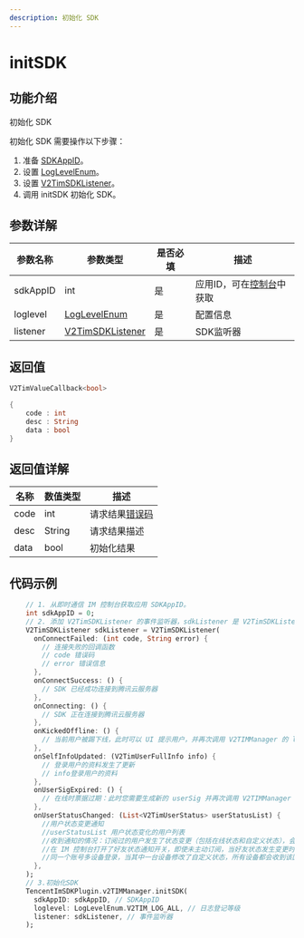 ```yaml
---
description: 初始化 SDK
---
```


# initSDK

## 功能介绍

初始化 SDK

初始化 SDK 需要操作以下步骤：

1. 准备 [SDKAppID](https://cloud.tencent.com/login)。
2. 设置 [LogLevelEnum](../enums/loglevelenum.md)。
3. 设置 [V2TimSDKListener](../guan-jian-lei/listener/v2timsdklistener.md)。
4. 调用 initSDK 初始化 SDK。

## 参数详解

| 参数名称     | 参数类型                                                              | 是否必填 | 描述                                                    |
| -------- | ----------------------------------------------------------------- | ---- | ----------------------------------------------------- |
| sdkAppID | int                                                               | 是    | 应用ID，可在[控制台](https://console.cloud.tencent.com/im)中获取 |
| loglevel | [LogLevelEnum](../enums/loglevelenum.md)                          | 是    | 配置信息                                                  |
| listener | [V2TimSDKListener](../guan-jian-lei/listener/v2timsdklistener.md) | 是    | SDK监听器                                                |

## 返回值

```dart
V2TimValueCallback<bool>

{
    code : int
    desc : String
    data : bool
}
```

## 返回值详解

| 名称   | 数值类型   | 描述                                                             |
| ---- | ------ | -------------------------------------------------------------- |
| code | int    | 请求结果[错误码](https://cloud.tencent.com/document/product/269/1671) |
| desc | String | 请求结果描述                                                         |
| data | bool   | 初始化结果                                                          |

## 代码示例  &#x20;

```dart
    // 1. 从即时通信 IM 控制台获取应用 SDKAppID。
    int sdkAppID = 0;
    // 2. 添加 V2TimSDKListener 的事件监听器，sdkListener 是 V2TimSDKListener 的实现类
    V2TimSDKListener sdkListener = V2TimSDKListener(
      onConnectFailed: (int code, String error) {
        // 连接失败的回调函数
        // code 错误码
        // error 错误信息
      },
      onConnectSuccess: () {
        // SDK 已经成功连接到腾讯云服务器
      },
      onConnecting: () {
        // SDK 正在连接到腾讯云服务器
      },
      onKickedOffline: () {
        // 当前用户被踢下线，此时可以 UI 提示用户，并再次调用 V2TIMManager 的 login() 函数重新登录。
      },
      onSelfInfoUpdated: (V2TimUserFullInfo info) {
        // 登录用户的资料发生了更新
        // info登录用户的资料
      },
      onUserSigExpired: () {
        // 在线时票据过期：此时您需要生成新的 userSig 并再次调用 V2TIMManager 的 login() 函数重新登录。
      },
      onUserStatusChanged: (List<V2TimUserStatus> userStatusList) {
        //用户状态变更通知
        //userStatusList 用户状态变化的用户列表
        //收到通知的情况：订阅过的用户发生了状态变更（包括在线状态和自定义状态），会触发该回调
        //在 IM 控制台打开了好友状态通知开关，即使未主动订阅，当好友状态发生变更时，也会触发该回调
        //同一个账号多设备登录，当其中一台设备修改了自定义状态，所有设备都会收到该回调
      },
    );
    // 3.初始化SDK
    TencentImSDKPlugin.v2TIMManager.initSDK(
      sdkAppID: sdkAppID, // SDKAppID
      loglevel: LogLevelEnum.V2TIM_LOG_ALL, // 日志登记等级
      listener: sdkListener, // 事件监听器
    );
```
